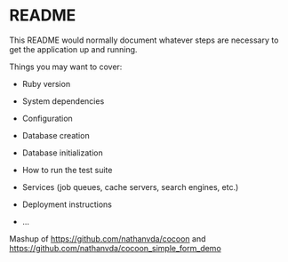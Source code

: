 # README

This README would normally document whatever steps are necessary to get the
application up and running.

Things you may want to cover:

* Ruby version

* System dependencies

* Configuration

* Database creation

* Database initialization

* How to run the test suite

* Services (job queues, cache servers, search engines, etc.)

* Deployment instructions

* ...

Mashup of https://github.com/nathanvda/cocoon
and
https://github.com/nathanvda/cocoon_simple_form_demo
